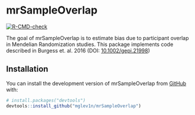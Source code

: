 
<!-- README.md is generated from README.Rmd. Please edit that file -->

# mrSampleOverlap

<!-- badges: start -->

[![R-CMD-check](https://github.com/mglev1n/mrSampleOverlap/actions/workflows/R-CMD-check.yaml/badge.svg)](https://github.com/mglev1n/mrSampleOverlap/actions/workflows/R-CMD-check.yaml)
<!-- badges: end -->

The goal of mrSampleOverlap is to estimate bias due to participant
overlap in Mendelian Randomization studies. This package implements code
described in Burgess et. al. 2016 (DOI:
[10.1002/gepi.21998](https://doi.org/10.1002/gepi.21998))

## Installation

You can install the development version of mrSampleOverlap from
[GitHub](https://github.com/) with:

``` r
# install.packages("devtools")
devtools::install_github("mglev1n/mrSampleOverlap")
```

